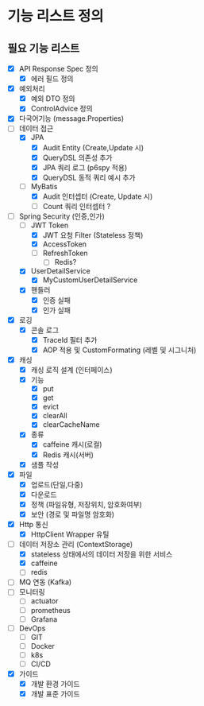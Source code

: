 # 기능 리스트 정의

## 필요 기능 리스트
- [X] API Response Spec 정의
  - [X] 에러 필드 정의
- [X] 예외처리
    - [X] 예외 DTO 정의
    - [X] ControlAdvice 정의
- [X] 다국어기능 (message.Properties)
- [ ] 데이터 접근
    - [X] JPA
        - [X] Audit Entity (Create,Update 시)
        - [X] QueryDSL 의존성 추가
        - [X] JPA 쿼리 로그 (p6spy 적용)
        - [X] QueryDSL 동적 쿼리 예시 추가
    - [ ] MyBatis
        - [X] Audit 인터셉터 (Create, Update 시)
        - [ ] Count 쿼리 인터셉터 ?
- [ ] Spring Security (인증,인가)
    - [ ] JWT Token
        - [X] JWT 요청 Filter (Stateless 정책)
        - [X] AccessToken
        - [ ] RefreshToken
            - [ ] Redis?
    - [X] UserDetailService
        - [X] MyCustomUserDetailService
    - [X] 핸들러
        - [X] 인증 실패
        - [X] 인가 실패
- [X] 로깅
    - [X] 콘솔 로그
        - [X] TraceId 필터 추가
        - [X] AOP 적용 및 CustomFormating (레벨 및 시그니처)    
- [X] 캐싱
    - [X] 캐싱 로직 설계 (인터페이스)
    - [X] 기능
        - [X] put
        - [X] get
        - [X] evict
        - [X] clearAll
        - [X] clearCacheName
    - [X] 종류
        - [X] caffeine 캐시(로컬)
        - [X] Redis 캐시(서버)
    - [X] 샘플 작성
- [X] 파일
    - [X] 업로드(단일,다중)
    - [X] 다운로드
    - [X] 정책 (파일유형, 저장위치, 암호화여부)
    - [X] 보안 (경로 및 파일명 암호화)
- [X] Http 통신
  - [X] HttpClient Wrapper 유틸
- [ ] 데이터 저장소 관리 (ContextStorage)
  - [X] stateless 상태에서의 데이터 저장을 위한 서비스
  - [X] caffeine
  - [ ] redis
- [ ] MQ 연동 (Kafka)  
- [ ] 모니터링
  - [ ] actuator 
  - [ ] prometheus
  - [ ] Grafana
- [ ] DevOps
    - [ ] GIT
    - [ ] Docker
    - [ ] k8s
    - [ ] CI/CD
- [X] 가이드
    - [X] 개발 환경 가이드
    - [X] 개발 표준 가이드